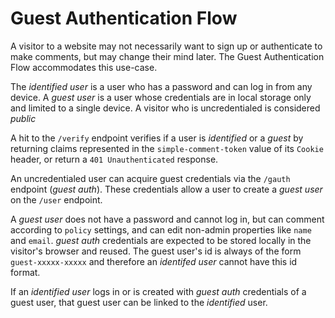 # Guest Authentication Flow

A visitor to a website may not necessarily want to sign up or authenticate to make comments, but may change their mind later. The Guest Authentication Flow accommodates this use-case.

The *identified user* is a user who has a password and can log in from any device. A *guest user* is a user whose credentials are in local storage only and limited to a single device. A visitor who is uncredentialed is considered *public*

A hit to the `/verify` endpoint verifies if a user is *identified* or a *guest* by returning claims represented in the `simple-comment-token` value of its `Cookie` header, or return a `401 Unauthenticated` response.

An uncredentialed user can acquire guest credentials via the `/gauth` endpoint (*guest auth*). These credentials allow a user to create a *guest user* on the `/user` endpoint.

A *guest user* does not have a password and cannot log in, but can comment according to `policy` settings, and can edit non-admin properties like `name` and `email`. *guest auth* credentials are expected to be stored locally in the visitor's browser and reused. The guest user's id is always of the form `guest-xxxxx-xxxxx` and therefore an *identifed user* cannot have this id format.

If an *identified user* logs in or is created with *guest auth* credentials of a guest user, that guest user can be linked to the *identified* user.
